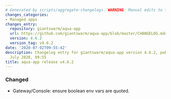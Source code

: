 ```yaml
---
# Generated by scripts/aggregate-changelogs. WARNING: Manual edits to this files will be overwritten.
changes_categories:
- Managed apps
changes_entry:
  repository: giantswarm/aqua-app
  url: https://github.com/giantswarm/aqua-app/blob/master/CHANGELOG.md#462-2020-07-02
  version: 4.6.2
  version_tag: v4.6.2
date: '2020-07-02T09:55:42'
description: Changelog entry for giantswarm/aqua-app version 4.6.2, published on 02
  July 2020, 09:55
title: aqua-app release v4.6.2
---
```


### Changed
- Gateway/Console: ensure boolean env vars are quoted.
